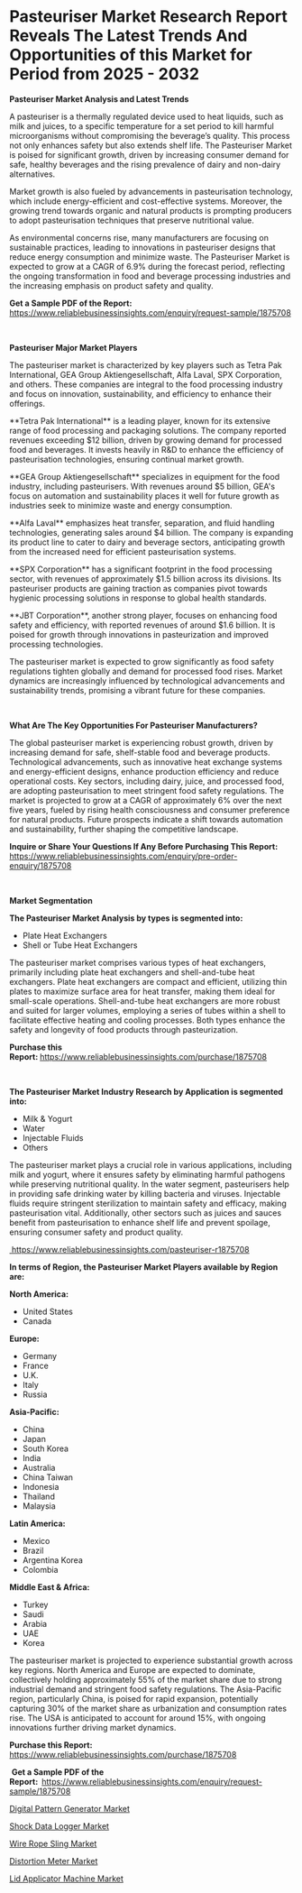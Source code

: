 <p><h1>Pasteuriser Market Research Report Reveals The Latest Trends And Opportunities of this Market for Period from 2025 - 2032</h1></p><p><strong>Pasteuriser Market Analysis and Latest Trends</strong></p>
<p><p>A pasteuriser is a thermally regulated device used to heat liquids, such as milk and juices, to a specific temperature for a set period to kill harmful microorganisms without compromising the beverage’s quality. This process not only enhances safety but also extends shelf life. The Pasteuriser Market is poised for significant growth, driven by increasing consumer demand for safe, healthy beverages and the rising prevalence of dairy and non-dairy alternatives. </p><p>Market growth is also fueled by advancements in pasteurisation technology, which include energy-efficient and cost-effective systems. Moreover, the growing trend towards organic and natural products is prompting producers to adopt pasteurisation techniques that preserve nutritional value. </p><p>As environmental concerns rise, many manufacturers are focusing on sustainable practices, leading to innovations in pasteuriser designs that reduce energy consumption and minimize waste. The Pasteuriser Market is expected to grow at a CAGR of 6.9% during the forecast period, reflecting the ongoing transformation in food and beverage processing industries and the increasing emphasis on product safety and quality.</p></p>
<p><strong>Get a Sample PDF of the Report:&nbsp;</strong> <a href="https://www.reliablebusinessinsights.com/enquiry/request-sample/1875708?utm_campaign=96&utm_medium=2&utm_source=Github&utm_content=ia&utm_term=19022025&utm_id=pasteuriser">https://www.reliablebusinessinsights.com/enquiry/request-sample/1875708</a></p>
<p>&nbsp;</p>
<p><strong>Pasteuriser Major Market Players</strong></p>
<p><p>The pasteuriser market is characterized by key players such as Tetra Pak International, GEA Group Aktiengesellschaft, Alfa Laval, SPX Corporation, and others. These companies are integral to the food processing industry and focus on innovation, sustainability, and efficiency to enhance their offerings.</p><p>**Tetra Pak International** is a leading player, known for its extensive range of food processing and packaging solutions. The company reported revenues exceeding $12 billion, driven by growing demand for processed food and beverages. It invests heavily in R&D to enhance the efficiency of pasteurisation technologies, ensuring continual market growth.</p><p>**GEA Group Aktiengesellschaft** specializes in equipment for the food industry, including pasteurisers. With revenues around $5 billion, GEA's focus on automation and sustainability places it well for future growth as industries seek to minimize waste and energy consumption.</p><p>**Alfa Laval** emphasizes heat transfer, separation, and fluid handling technologies, generating sales around $4 billion. The company is expanding its product line to cater to dairy and beverage sectors, anticipating growth from the increased need for efficient pasteurisation systems.</p><p>**SPX Corporation** has a significant footprint in the food processing sector, with revenues of approximately $1.5 billion across its divisions. Its pasteuriser products are gaining traction as companies pivot towards hygienic processing solutions in response to global health standards.</p><p>**JBT Corporation**, another strong player, focuses on enhancing food safety and efficiency, with reported revenues of around $1.6 billion. It is poised for growth through innovations in pasteurization and improved processing technologies.</p><p>The pasteuriser market is expected to grow significantly as food safety regulations tighten globally and demand for processed food rises. Market dynamics are increasingly influenced by technological advancements and sustainability trends, promising a vibrant future for these companies.</p></p>
<p>&nbsp;</p>
<p><strong>What Are The Key Opportunities For Pasteuriser Manufacturers?</strong></p>
<p><p>The global pasteuriser market is experiencing robust growth, driven by increasing demand for safe, shelf-stable food and beverage products. Technological advancements, such as innovative heat exchange systems and energy-efficient designs, enhance production efficiency and reduce operational costs. Key sectors, including dairy, juice, and processed food, are adopting pasteurisation to meet stringent food safety regulations. The market is projected to grow at a CAGR of approximately 6% over the next five years, fueled by rising health consciousness and consumer preference for natural products. Future prospects indicate a shift towards automation and sustainability, further shaping the competitive landscape.</p></p>
<p><strong>Inquire or Share Your Questions If Any Before Purchasing This Report:</strong> <a href="https://www.reliablebusinessinsights.com/enquiry/pre-order-enquiry/1875708?utm_campaign=96&utm_medium=2&utm_source=Github&utm_content=ia&utm_term=19022025&utm_id=pasteuriser">https://www.reliablebusinessinsights.com/enquiry/pre-order-enquiry/1875708</a></p>
<p>&nbsp;</p>
<p><strong>Market Segmentation</strong></p>
<p><strong>The Pasteuriser Market Analysis by types is segmented into:</strong></p>
<p><ul><li>Plate Heat Exchangers</li><li>Shell or Tube Heat Exchangers</li></ul></p>
<p><p>The pasteuriser market comprises various types of heat exchangers, primarily including plate heat exchangers and shell-and-tube heat exchangers. Plate heat exchangers are compact and efficient, utilizing thin plates to maximize surface area for heat transfer, making them ideal for small-scale operations. Shell-and-tube heat exchangers are more robust and suited for larger volumes, employing a series of tubes within a shell to facilitate effective heating and cooling processes. Both types enhance the safety and longevity of food products through pasteurization.</p></p>
<p><strong>Purchase this Report:&nbsp;</strong><a href="https://www.reliablebusinessinsights.com/purchase/1875708?utm_campaign=96&utm_medium=2&utm_source=Github&utm_content=ia&utm_term=19022025&utm_id=pasteuriser">https://www.reliablebusinessinsights.com/purchase/1875708</a></p>
<p>&nbsp;</p>
<p><strong>The Pasteuriser Market Industry Research by Application is segmented into:</strong></p>
<p><ul><li>Milk & Yogurt</li><li>Water</li><li>Injectable Fluids</li><li>Others</li></ul></p>
<p><p>The pasteuriser market plays a crucial role in various applications, including milk and yogurt, where it ensures safety by eliminating harmful pathogens while preserving nutritional quality. In the water segment, pasteurisers help in providing safe drinking water by killing bacteria and viruses. Injectable fluids require stringent sterilization to maintain safety and efficacy, making pasteurisation vital. Additionally, other sectors such as juices and sauces benefit from pasteurisation to enhance shelf life and prevent spoilage, ensuring consumer safety and product quality.</p></p>
<p><a href="https://www.reliablebusinessinsights.com/pasteuriser-r1875708?utm_campaign=96&utm_medium=2&utm_source=Github&utm_content=ia&utm_term=19022025&utm_id=pasteuriser">&nbsp;https://www.reliablebusinessinsights.com/pasteuriser-r1875708</a></p>
<p><strong>In terms of Region, the Pasteuriser Market Players available by Region are:</strong></p>
<p>
    <p> <strong> North America: </strong>
        <ul>
            <li>United States</li>
            <li>Canada</li>
        </ul>
        </p> 
    <p> <strong> Europe: </strong>
        <ul>
            <li>Germany</li>
            <li>France</li>
            <li>U.K.</li>
            <li>Italy</li>
            <li>Russia</li>
        </ul>
        </p> 
    <p> <strong> Asia-Pacific: </strong>
        <ul>
            <li>China</li>
            <li>Japan</li>
            <li>South Korea</li>
            <li>India</li>
            <li>Australia</li>
            <li>China Taiwan</li>
            <li>Indonesia</li>
            <li>Thailand</li>
            <li>Malaysia</li>
        </ul>
        </p> 
    <p> <strong> Latin America: </strong>
        <ul>
            <li>Mexico</li>
            <li>Brazil</li>
            <li>Argentina Korea</li>
            <li>Colombia</li>
        </ul>
        </p> 
    <p> <strong> Middle East & Africa: </strong>
        <ul>
            <li>Turkey</li>
            <li>Saudi</li>
            <li>Arabia</li>
            <li>UAE</li>
            <li>Korea</li>
        </ul>
    </p>
    </p>
<p><p>The pasteuriser market is projected to experience substantial growth across key regions. North America and Europe are expected to dominate, collectively holding approximately 55% of the market share due to strong industrial demand and stringent food safety regulations. The Asia-Pacific region, particularly China, is poised for rapid expansion, potentially capturing 30% of the market share as urbanization and consumption rates rise. The USA is anticipated to account for around 15%, with ongoing innovations further driving market dynamics.</p></p>
<p><strong>Purchase this Report: </strong><a href="https://www.reliablebusinessinsights.com/purchase/1875708?utm_campaign=96&utm_medium=2&utm_source=Github&utm_content=ia&utm_term=19022025&utm_id=pasteuriser">https://www.reliablebusinessinsights.com/purchase/1875708</a></p>
<p>&nbsp;<strong>Get a Sample PDF of the Report:&nbsp;&nbsp;</strong><a href="https://www.reliablebusinessinsights.com/enquiry/request-sample/1875708?utm_campaign=96&utm_medium=2&utm_source=Github&utm_content=ia&utm_term=19022025&utm_id=pasteuriser">https://www.reliablebusinessinsights.com/enquiry/request-sample/1875708</a></p>
<p><strong></strong></p>
<p><p><a href="https://github.com/porstheftyux/Market-Research-Report-List-1/blob/main/digital-pattern-generator-market.md?utm_campaign=96&utm_medium=2&utm_source=Github&utm_content=ia&utm_term=19022025&utm_id=pasteuriser">Digital Pattern Generator Market</a></p><p><a href="https://github.com/swietanasso/Market-Research-Report-List-1/blob/main/shock-data-logger-market.md?utm_campaign=96&utm_medium=2&utm_source=Github&utm_content=ia&utm_term=19022025&utm_id=pasteuriser">Shock Data Logger Market</a></p><p><a href="https://github.com/jamesgomez337/Market-Research-Report-List-1/blob/main/wire-rope-sling-market.md?utm_campaign=96&utm_medium=2&utm_source=Github&utm_content=ia&utm_term=19022025&utm_id=pasteuriser">Wire Rope Sling Market</a></p><p><a href="https://github.com/samesdufloiw/Market-Research-Report-List-1/blob/main/distortion-meter-market.md?utm_campaign=96&utm_medium=2&utm_source=Github&utm_content=ia&utm_term=19022025&utm_id=pasteuriser">Distortion Meter Market</a></p><p><a href="https://github.com/normiaooghe3/Market-Research-Report-List-1/blob/main/lid-applicator-machine-market.md?utm_campaign=96&utm_medium=2&utm_source=Github&utm_content=ia&utm_term=19022025&utm_id=pasteuriser">Lid Applicator Machine Market</a></p></p>